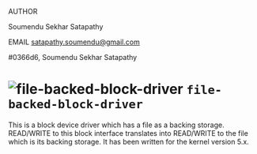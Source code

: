 AUTHOR

Soumendu Sekhar Satapathy

EMAIL
satapathy.soumendu@gmail.com

#0366d6, Soumendu Sekhar Satapathy

# ![file-backed-block-driver](https://via.placeholder.com/15/1589F0/000000?text=+) `file-backed-block-driver`
This is a block device driver which has a file as a backing storage. READ/WRITE to this block interface translates into READ/WRITE to the file which is its backing storage. It has been written for the kernel version 5.x.
